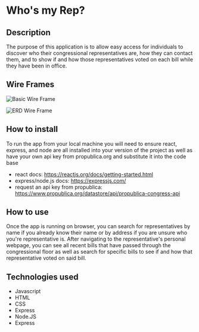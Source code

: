 # Who's my Rep?

## Description

The purpose of this application is to allow easy access for individuals to discover who their congressional representatives are, how they can contact them, and to show if and how those representatives voted on each bill while they have been in office. 

## Wire Frames

![Basic Wire Frame](https://user-images.githubusercontent.com/101294232/172185761-b470a4f6-b9a7-49c4-aa3a-b39b33e2de25.png)

![ERD Wire Frame](https://user-images.githubusercontent.com/101294232/172187820-11aee190-599c-401f-9a1f-17e95c60d5f0.png)

## How to install
To run the app from your local machine you will need to ensure react, express, and node are all installed into your version of the project as well as have your own api key from propublica.org and substitute it into the code base
- react docs: https://reactjs.org/docs/getting-started.html
- express/node.js docs: https://expressjs.com/
- request an api key from propublica: https://www.propublica.org/datastore/api/propublica-congress-api

## How to use
Once the app is running on browser, you can search for representatives by name if you already know their name or by address if you are unsure who you're representative is. After navigating to the representative's personal webpage, you can see all recent bills that have passed through the congressional floor as well as search for specific bills to see if and how that representative voted on said bill. 

## Technologies used

- Javascript
- HTML
- CSS
- Express
- Node.JS
- Express
